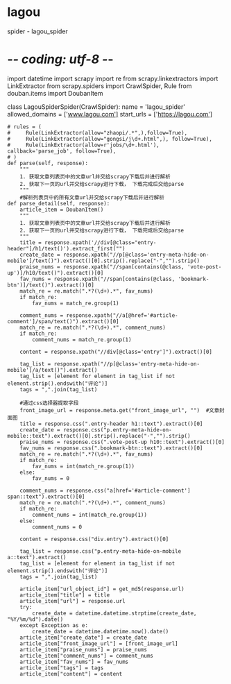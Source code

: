 # lagou
spider - lagou_spider
# -*- coding: utf-8 -*-
import datetime
import scrapy
import re
from scrapy.linkextractors import LinkExtractor
from scrapy.spiders import CrawlSpider, Rule
from douban.items import DoubanItem

class LagouSpiderSpider(CrawlSpider):
    name = 'lagou_spider'
    allowed_domains = ['www.lagou.com']
    start_urls = ['https://lagou.com']

    # rules = (
    #     Rule(LinkExtractor(allow="zhaopi/.*",),follow=True),
    #     Rule(LinkExtractor(allow="gongsi/j\d+.html",), follow=True),
    #     Rule(LinkExtractor(allow=r'jobs/\d+.html'), callback='parse_job', follow=True),
    # )
    def parse(self, response):
        """
        1. 获取文章列表页中的文章url并交给scrapy下载后并进行解析
        2. 获取下一页的url并交给scrapy进行下载， 下载完成后交给parse
        """
        #解析列表页中的所有文章url并交给scrapy下载后并进行解析
    def parse_detail(self, response):
        article_item = DoubanItem()
        """
        1. 获取文章列表页中的文章url并交给scrapy下载后并进行解析
        2. 获取下一页的url并交给scrapy进行下载， 下载完成后交给parse
        """
        title = response.xpath('//div[@class="entry-header"]/h1/text()').extract_first("")
        create_date = response.xpath("//p[@class='entry-meta-hide-on-mobile']/text()").extract()[0].strip().replace("·","").strip()
        praise_nums = response.xpath("//span[contains(@class, 'vote-post-up')]/h10/text()").extract()[0]
        fav_nums = response.xpath("//span[contains(@class, 'bookmark-btn')]/text()").extract()[0]
        match_re = re.match(".*?(\d+).*", fav_nums)
        if match_re:
            fav_nums = match_re.group(1)

        comment_nums = response.xpath("//a[@href='#article-comment']/span/text()").extract()[0]
        match_re = re.match(".*?(\d+).*", comment_nums)
        if match_re:
            comment_nums = match_re.group(1)

        content = response.xpath("//div[@class='entry']").extract()[0]

        tag_list = response.xpath("//p[@class='entry-meta-hide-on-mobile']/a/text()").extract()
        tag_list = [element for element in tag_list if not element.strip().endswith("评论")]
        tags = ",".join(tag_list)

        #通过css选择器提取字段
        front_image_url = response.meta.get("front_image_url", "")  #文章封面图
        title = response.css(".entry-header h1::text").extract()[0]
        create_date = response.css("p.entry-meta-hide-on-mobile::text").extract()[0].strip().replace("·","").strip()
        praise_nums = response.css(".vote-post-up h10::text").extract()[0]
        fav_nums = response.css(".bookmark-btn::text").extract()[0]
        match_re = re.match(".*?(\d+).*", fav_nums)
        if match_re:
            fav_nums = int(match_re.group(1))
        else:
            fav_nums = 0

        comment_nums = response.css("a[href='#article-comment'] span::text").extract()[0]
        match_re = re.match(".*?(\d+).*", comment_nums)
        if match_re:
            comment_nums = int(match_re.group(1))
        else:
            comment_nums = 0

        content = response.css("div.entry").extract()[0]

        tag_list = response.css("p.entry-meta-hide-on-mobile a::text").extract()
        tag_list = [element for element in tag_list if not element.strip().endswith("评论")]
        tags = ",".join(tag_list)

        article_item["url_object_id"] = get_md5(response.url)
        article_item["title"] = title
        article_item["url"] = response.url
        try:
            create_date = datetime.datetime.strptime(create_date, "%Y/%m/%d").date()
        except Exception as e:
            create_date = datetime.datetime.now().date()
        article_item["create_date"] = create_date
        article_item["front_image_url"] = [front_image_url]
        article_item["praise_nums"] = praise_nums
        article_item["comment_nums"] = comment_nums
        article_item["fav_nums"] = fav_nums
        article_item["tags"] = tags
        article_item["content"] = content
